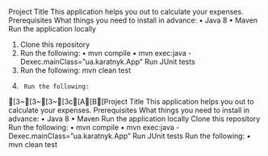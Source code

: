 Project Title
This application helps you out to calculate your expenses.
Prerequisites
What things you need to install in advance:
•	Java 8
•	Maven
Run the application locally
1.	Clone this repository 
2.	Run the following:
•	 mvn compile
•	mvn exec:java -Dexec.mainClass=”ua.karatnyk.App”
Run JUnit tests
1.	Run the following:
	mvn clean test
1.      Run the following:
[3~[3~[3~[3c[A[B[Project Title
This application helps you out to calculate your expenses.
Prerequisites
What things you need to install in advance:
•	Java 8
•	Maven
Run the application locally
Clone this repository 
Run the following:
•	mvn compile
•	mvn exec:java -Dexec.mainClass=”ua.karatnyk.App”
Run JUnit tests
Run the following:
•	mvn clean test
